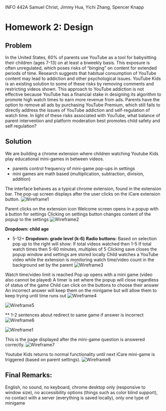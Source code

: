 INFO 442A
Samuel Christ, Jimmy Hua, Yichi Zhang, Spencer Knapp

# Homework 2: Design

## Problem

In the United States, 60% of parents use YouTube as a tool for babysitting their children (ages 7-13) on at least a biweekly basis. This exposure is often unregulated, which poses risks of “binging” on content for extended periods of time. Research suggests that habitual consumption of YouTube content may lead to addiction and other psychological issues. YouTube Kids is an existing solution to some of these risks by removing comments and restricting videos shown. This approach to YouTube addiction is not effective because YouTube has a financial stake in designing its algorithm to promote high watch times to earn more revenue from ads. Parents have the option to remove all ads by purchasing YouTube Premium, which still fails to directly address the issues of YouTube addiction and self-regulation of watch time. In light of these risks associated with YouTube, what balance of parent intervention and platform moderation best promotes child safety and self regulation?  

## Solution
We are building a chrome extension where children watching Youtube Kids play educational mini-games in between videos.
- parents control frequency of mini-game pop-ups in settings
- mini games are math based (multiplication, subtraction, division, addition)

The interface behaves as a typical chrome extension, found in the extension bar. The pop-up screen displays after the user clicks on the iCare extension button.
![Wireframe1](https://github.com/autumn-info-442a/Team-iCare/blob/HW2/Wireframe2_1.png)

Parent clicks on the extension icon
Welcome screen opens in a popup with a button for settings
Clicking on settings button changes content of the popup to the settings
![Wireframe2](https://github.com/autumn-info-442a/Team-iCare/blob/HW2/Wireframe2_2.png)

**Dropdown: child age**
* 5-12+
**Dropdown: grade level (k-6)**
**Radio buttons:** 
Based on selection pop up to the right will show:
If total videos watched then 1-5
If total watch times then 5-60 minutes, multiples of 5
Clicking save closes the popup window and settings are stored locally
Child watches a YouTube video while the extension is monitoring watch time/video count in the background set by the parent
![Wireframe3](https://github.com/autumn-info-442a/Team-iCare/blob/HW2/Wireframe2_4.png)

Watch time/video limit is reached
Pop up opens with a  mini game (video also cannot be played)
A timer is set where the popup will close regardless of status of the game
Child can click on the buttons to choose their answer
An incorrect answer will keep them on the minigame but will allow them to keep trying until time runs out
![Wireframe4](https://github.com/autumn-info-442a/Team-iCare/blob/HW2/Wireframe2_5.png)

![Wireframe5](https://github.com/autumn-info-442a/Team-iCare/blob/HW2/Wireframe2_5-1.png)

** 1-2 sentences about redirect to same game if answer is incorrect
![Wireframe6](https://github.com/autumn-info-442a/Team-iCare/blob/HW2/Wireframe2_6-1.png)
 
![Wireframe1](https://github.com/autumn-info-442a/Team-iCare/blob/HW2/Wireframe2_6.png)

This is the page displayed after the mini-game question is answered correctly.
![Wireframe7](https://github.com/autumn-info-442a/Team-iCare/blob/HW2/Wireframe2_7.png)

Youtube Kids returns to normal functionality until next iCare mini-game is triggered (based on parent settings).
![Wireframe8](https://github.com/autumn-info-442a/Team-iCare/blob/HW2/Wireframe2_8.png)

## Final Remarks:
English, no sound, no keyboard, chrome desktop only (responsive to window size), no accessibility options (things such as color blind support), no contact with a server (everything is saved locally), only one type of minigame


